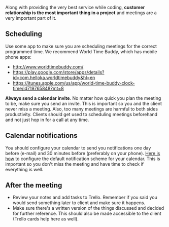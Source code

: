 Along with providing the very best service while coding, __customer relationship is the most important thing in a project__ and meetings are a very important part of it.

## Scheduling
Use some app to make sure you are scheduling meetings for  the correct programmed time. We recommend World Time Buddy, which has mobile phone apps:
- http://www.worldtimebuddy.com/
- https://play.google.com/store/apps/details?id=com.helloka.worldtimebuddy&hl=en
- https://itunes.apple.com/us/app/world-time-buddy-clock-time/id719765848?mt=8

**Always send a calendar invite**. No matter how quick you plan the meeting to be, make sure you send an invite. This is important so you and the client never miss a meeting. Also, too many meetings are harmful to both sides productivity. Clients should get used to scheduling meetings beforehand and not just hop in for a call at any time.

## Calendar notifications
You should configure your calendar to send you notifications one day before (e-mail) and 30 minutes before (preferably on your phone). [Here is how](https://support.google.com/calendar/answer/37242?hl=en) to configure the default notification scheme for your calendar. This is important so you don't miss the meeting and have time to check if everything is well.

## After the meeting
- Review your notes and add tasks to Trello. Remember if you said you would send something later to client and make sure it happens.
- Make sure there's a written version of the things discussed and decided for further reference. This should also be made accessible to the client (Trello cards help here as well).